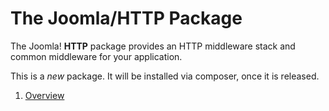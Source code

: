 # The Joomla/HTTP Package

The Joomla! **HTTP** package provides an HTTP middleware stack and common middleware for your application.

This is a *new* package. It will be installed via composer, once it is released. 

 1. [Overview](../../../../docs/http-application.md)
